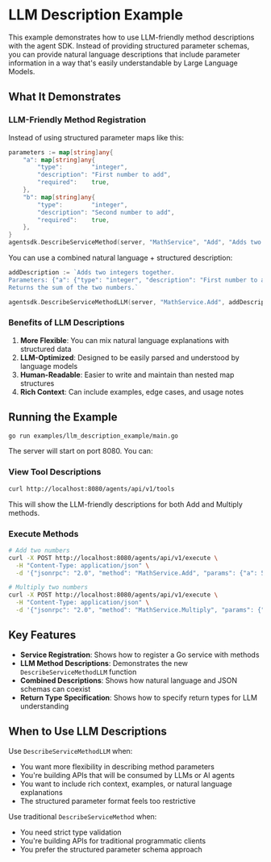 # LLM Description Example

This example demonstrates how to use LLM-friendly method descriptions with the agent SDK. Instead of providing structured parameter schemas, you can provide natural language descriptions that include parameter information in a way that's easily understandable by Large Language Models.

## What It Demonstrates

### LLM-Friendly Method Registration
Instead of using structured parameter maps like this:

```go
parameters := map[string]any{
    "a": map[string]any{
        "type":        "integer",
        "description": "First number to add",
        "required":    true,
    },
    "b": map[string]any{
        "type":        "integer",
        "description": "Second number to add",
        "required":    true,
    },
}
agentsdk.DescribeServiceMethod(server, "MathService", "Add", "Adds two integers", parameters)
```

You can use a combined natural language + structured description:

```go
addDescription := `Adds two integers together.
Parameters: {"a": {"type": "integer", "description": "First number to add"}, "b": {"type": "integer", "description": "Second number to add"}}
Returns the sum of the two numbers.`

agentsdk.DescribeServiceMethodLLM(server, "MathService.Add", addDescription, "integer")
```

### Benefits of LLM Descriptions

1. **More Flexible**: You can mix natural language explanations with structured data
2. **LLM-Optimized**: Designed to be easily parsed and understood by language models
3. **Human-Readable**: Easier to write and maintain than nested map structures
4. **Rich Context**: Can include examples, edge cases, and usage notes

## Running the Example

```bash
go run examples/llm_description_example/main.go
```

The server will start on port 8080. You can:

### View Tool Descriptions
```bash
curl http://localhost:8080/agents/api/v1/tools
```

This will show the LLM-friendly descriptions for both Add and Multiply methods.

### Execute Methods
```bash
# Add two numbers
curl -X POST http://localhost:8080/agents/api/v1/execute \
  -H "Content-Type: application/json" \
  -d '{"jsonrpc": "2.0", "method": "MathService.Add", "params": {"a": 5, "b": 3}, "id": 1}'

# Multiply two numbers
curl -X POST http://localhost:8080/agents/api/v1/execute \
  -H "Content-Type: application/json" \
  -d '{"jsonrpc": "2.0", "method": "MathService.Multiply", "params": {"a": 4, "b": 7}, "id": 1}'
```

## Key Features

- **Service Registration**: Shows how to register a Go service with methods
- **LLM Method Descriptions**: Demonstrates the new `DescribeServiceMethodLLM` function
- **Combined Descriptions**: Shows how natural language and JSON schemas can coexist
- **Return Type Specification**: Shows how to specify return types for LLM understanding

## When to Use LLM Descriptions

Use `DescribeServiceMethodLLM` when:
- You want more flexibility in describing method parameters
- You're building APIs that will be consumed by LLMs or AI agents
- You want to include rich context, examples, or natural language explanations
- The structured parameter format feels too restrictive

Use traditional `DescribeServiceMethod` when:
- You need strict type validation
- You're building APIs for traditional programmatic clients
- You prefer the structured parameter schema approach